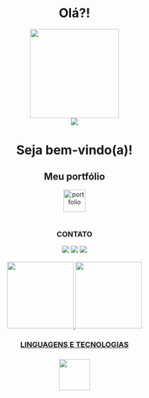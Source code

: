 <div display="flex" align="center" margin="500px">
  <h1 align="center" font-size="300"> Olá?!</h1>
  <img src="https://media.tenor.com/TbozzOWefN8AAAAC/caught-in4k-meme-emoji.gif" width="200px" height="200px">
  <br>
  <a href="https://github.com/antonkomarev/github-profile-views-counter">
    <img src="https://komarev.com/ghpvc/?username=davismarciel&style=for-the-badge">
  </a>
  <h1>Seja bem-vindo(a)!</h1>
</div>
<div display="flex" align="center">
  <h2>Meu portfólio</h2>
   <a href="https://portfolio-davismarciels-projects.vercel.app/" target="_blank"><img width="50" height="50" src="https://img.icons8.com/ios/50/portfolio.png" alt="portfolio" target="_blank"/></a>
</div>
<div align="center">
<br>
<h3>CONTATO</h3>
  <a href="https://instagram.com/davihmm" target="_blank"><img src="https://img.shields.io/badge/-Instagram-%23E4405F?style=for-the-badge&logo=instagram&logoColor=white" target="_blank"></a>
  <a href = "mailto:davisdevi05@gmail.com"><img src="https://img.shields.io/badge/-Gmail-%23333?style=for-the-badge&logo=gmail&logoColor=white" target="_blank"></a>
  <a href="https://www.linkedin.com/in/davi-sá/" target="_blank"><img src="https://img.shields.io/badge/-LinkedIn-%230077B5?style=for-the-badge&logo=linkedin&logoColor=white" target="_blank"></a> 
<br><br>
<div align="center">
  <a href="https://github.com/davismarciel">
  <img height="150em" src="https://github-readme-stats-sigma-five.vercel.app/api?username=davismarciel&show_icons=true&theme=dracula&include_all_commits=true&count_private=true"/>
  <img height="150em" src="https://github-readme-stats-sigma-five.vercel.app/api/top-langs/?username=davismarciel&layout=compact&langs_count=7&theme=dracula"/>
</div>
<div align="center">
  <section>
     <h3>LINGUAGENS E TECNOLOGIAS<h3>
        <a href="https://skillicons.dev">
          <img src="https://skillicons.dev/icons?i=js,html,css,sass,nodejs,react" height="70px"/>
        </a>
  </section>

